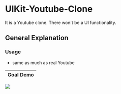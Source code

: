 # UIKit-Youtube-Clone
It is a Youtube clone. There won't be a UI functionality.

## General Explanation
### Usage
- same as much as real Youtube 

|  Goal Demo                |
|:-------------------------:|
![](DemoGifs/goal_demo.gif)
